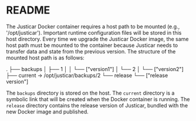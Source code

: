 # README

The Justicar Docker container requires a host path to be mounted (e.g., '/opt/justicar'). Important runtime configuration files will be stored in this host directory. Every time we upgrade the Justicar Docker image, the same host path must be mounted to the container because Justicar needs to transfer data and state from the previous version. The structure of the mounted host path is as follows:

.
├── backups
│   ├── 1
│   │   └── ["version1"]
│   └── 2
│       └── ["version2"]
├── current -> /opt/justicar/backups/2
└── release
    └── ["release version"]

The `backups` directory is stored on the host. The `current` directory is a symbolic link that will be created when the Docker container is running. The `release` directory contains the release version of Justicar, bundled with the new Docker image and published.